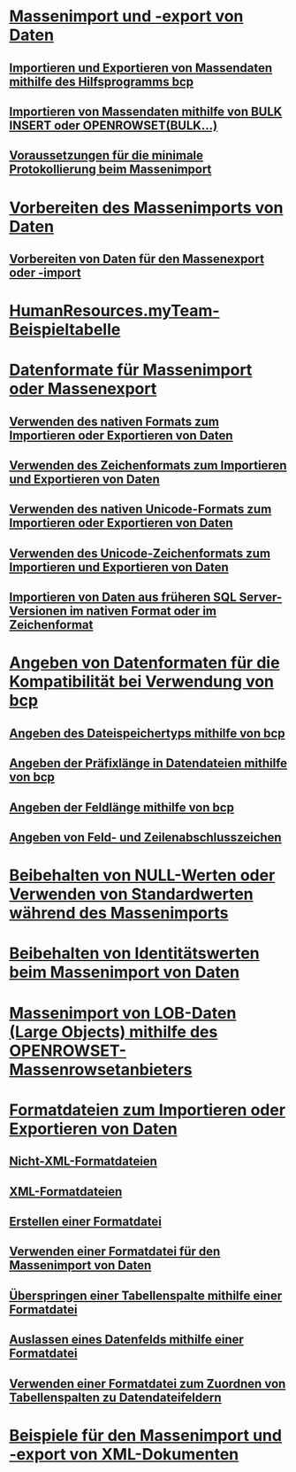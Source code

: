# [Massenimport und -export von Daten](bulk-import-and-export-of-data-sql-server.md)
## [Importieren und Exportieren von Massendaten mithilfe des Hilfsprogramms bcp](import-and-export-bulk-data-by-using-the-bcp-utility-sql-server.md)
## [Importieren von Massendaten mithilfe von BULK INSERT oder OPENROWSET(BULK...)](import-bulk-data-by-using-bulk-insert-or-openrowset-bulk-sql-server.md)
## [Voraussetzungen für die minimale Protokollierung beim Massenimport](prerequisites-for-minimal-logging-in-bulk-import.md)
# [Vorbereiten des Massenimports von Daten](prepare-to-bulk-import-data-sql-server.md)
## [Vorbereiten von Daten für den Massenexport oder -import](prepare-data-for-bulk-export-or-import-sql-server.md)
# [HumanResources.myTeam-Beispieltabelle](humanresources-myteam-sample-table-sql-server.md)
# [Datenformate für Massenimport oder Massenexport](data-formats-for-bulk-import-or-bulk-export-sql-server.md)
## [Verwenden des nativen Formats zum Importieren oder Exportieren von Daten](use-native-format-to-import-or-export-data-sql-server.md)
## [Verwenden des Zeichenformats zum Importieren und Exportieren von Daten](use-character-format-to-import-or-export-data-sql-server.md)
## [Verwenden des nativen Unicode-Formats zum Importieren oder Exportieren von Daten](use-unicode-native-format-to-import-or-export-data-sql-server.md)
## [Verwenden des Unicode-Zeichenformats zum Importieren und Exportieren von Daten](use-unicode-character-format-to-import-or-export-data-sql-server.md)
## [Importieren von Daten aus früheren SQL Server-Versionen im nativen Format oder im Zeichenformat](import-native-and-character-format-data-from-earlier-versions-of-sql-server.md)
# [Angeben von Datenformaten für die Kompatibilität bei Verwendung von bcp](specify-data-formats-for-compatibility-when-using-bcp-sql-server.md)
## [Angeben des Dateispeichertyps mithilfe von bcp](specify-file-storage-type-by-using-bcp-sql-server.md)
## [Angeben der Präfixlänge in Datendateien mithilfe von bcp](specify-prefix-length-in-data-files-by-using-bcp-sql-server.md)
## [Angeben der Feldlänge mithilfe von bcp](specify-field-length-by-using-bcp-sql-server.md)
## [Angeben von Feld- und Zeilenabschlusszeichen](specify-field-and-row-terminators-sql-server.md)
# [Beibehalten von NULL-Werten oder Verwenden von Standardwerten während des Massenimports](keep-nulls-or-use-default-values-during-bulk-import-sql-server.md)
# [Beibehalten von Identitätswerten beim Massenimport von Daten](keep-identity-values-when-bulk-importing-data-sql-server.md)
# [Massenimport von LOB-Daten (Large Objects) mithilfe des OPENROWSET-Massenrowsetanbieters](bulk-import-large-object-data-with-openrowset-bulk-rowset-provider.md)
# [Formatdateien zum Importieren oder Exportieren von Daten](format-files-for-importing-or-exporting-data-sql-server.md)
## [Nicht-XML-Formatdateien](non-xml-format-files-sql-server.md)
## [XML-Formatdateien](xml-format-files-sql-server.md)
## [Erstellen einer Formatdatei](create-a-format-file-sql-server.md)
## [Verwenden einer Formatdatei für den Massenimport von Daten](use-a-format-file-to-bulk-import-data-sql-server.md)
## [Überspringen einer Tabellenspalte mithilfe einer Formatdatei](use-a-format-file-to-skip-a-table-column-sql-server.md)
## [Auslassen eines Datenfelds mithilfe einer Formatdatei](use-a-format-file-to-skip-a-data-field-sql-server.md)
## [Verwenden einer Formatdatei zum Zuordnen von Tabellenspalten zu Datendateifeldern](use-a-format-file-to-map-table-columns-to-data-file-fields-sql-server.md)
# [Beispiele für den Massenimport und -export von XML-Dokumenten](examples-of-bulk-import-and-export-of-xml-documents-sql-server.md)
